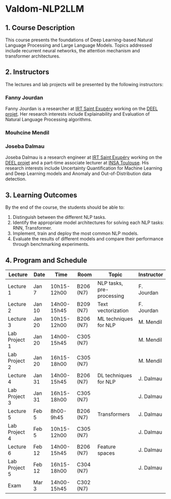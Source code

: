 # Valdom-NLP2LLM

## 1. Course Description
This course presents the foundations of Deep Learning-based Natural Language Processing and Large Language Models. Topics addressed include recurrent neural networks, the attention mechanism and transformer architectures.

## 2. Instructors 
The lectures and lab projects will be presented by the following instructors:

### Fanny Jourdan
Fanny Jourdan is a researcher at [IRT Saint Exupéry](https://www.irt-saintexupery.com/fr/) working on the [DEEL projet](https://www.deel.ai/). Her research interests include Explainability and Evaluation of Natural Language Processing algorithms.

### Mouhcine Mendil

### Joseba Dalmau
Joseba Dalmau is a research engineer at [IRT Saint Exupéry](https://www.irt-saintexupery.com/fr/) working on the [DEEL projet](https://www.deel.ai/) and a part-time associate lecturer at [INSA Toulouse](https://www.insa-toulouse.fr/). His research interests include Uncertainty Quantification for Machine Learning and Deep Learning models and Anomaly and Out-of-Distribution data detection.

## 3. Learning Outcomes
By the end of the course, the students should be able to:
1. Distinguish between the different NLP tasks.
2. Identify the appropriate model architectures for solving each NLP tasks: RNN, Transformer.
3. Implement, train and deploy the most common NLP models.
4. Evaluate the results of different models and compare their performance through benchmarking experiments.

## 4. Program and Schedule

| Lecture | Date | Time | Room | Topic | Instructor |
| ------- |----- | ---- | ---- | ----- | ---------- |
| Lecture 1 | Jan 7 | 10h15-12h00 | B206 (N7) | NLP tasks, pre-processing | F. Jourdan |
| Lecture 2 | Jan 10 | 14h00-15h45 | B209 (N7)  | Text vectorization | F. Jourdan |
| Lecture 3 | Jan 20 | 10h15-12h00 | B206 (N7)  | ML techniques for NLP | M. Mendil |
| Lab Project 1 | Jan 20 | 14h00-15h45 | C305 (N7)  |  | M. Mendil |
| Lab Project 2 | Jan 20 | 16h15-18h00 | C305 (N7)  |  | M. Mendil |
| Lecture 4 | Jan 31 | 14h00-15h45 | B206 (N7)  | DL techniques for NLP | J. Dalmau |
| Lab Project 3 | Jan 31 | 16h15-18h00 | C305 (N7)  |  | J. Dalmau |
| Lecture 5 | Feb 5 | 8h00-9h45 | B206 (N7)  | Transformers | J. Dalmau |
| Lab Project 4 | Feb 5 | 10h15-12h00 | C305 (N7)  |  | J. Dalmau |
| Lecture 6 | Feb 12 | 14h00-15h45 | B206 (N7)  | Feature spaces | J. Dalmau |
| Lab Project 5 | Feb 12 | 16h15-18h00 | C304 (N7)  |  | J. Dalmau |
| Exam | Mar 3 | 14h00-15h45 | C302 (N7)  | | |
